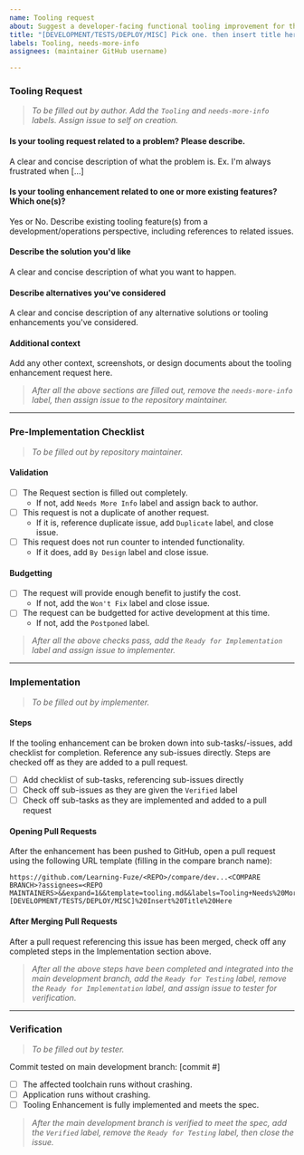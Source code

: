 ```yaml
---
name: Tooling request
about: Suggest a developer-facing functional tooling improvement for this project
title: "[DEVELOPMENT/TESTS/DEPLOY/MISC] Pick one. then insert title here"
labels: Tooling, needs-more-info
assignees: (maintainer GitHub username)

---
```


### Tooling Request
> _To be filled out by author. Add the `Tooling` and `needs-more-info` labels. Assign issue to self on creation._

#### **Is your tooling request related to a problem? Please describe.**
A clear and concise description of what the problem is. Ex. I'm always frustrated when [...]

#### **Is your tooling enhancement related to one or more existing features? Which one(s)?**
Yes or No. Describe existing tooling feature(s) from a development/operations perspective, including references to related issues.

#### **Describe the solution you'd like**
A clear and concise description of what you want to happen.

#### **Describe alternatives you've considered**
A clear and concise description of any alternative solutions or tooling enhancements you've considered.

#### **Additional context**
Add any other context, screenshots, or design documents about the tooling enhancement request here.

> _After all the above sections are filled out, remove the `needs-more-info` label, then assign issue to the repository maintainer._

---

### Pre-Implementation Checklist
> _To be filled out by repository maintainer._

#### **Validation**
- [ ] The Request section is filled out completely.
  - If not, add `Needs More Info` label and assign back to author.
- [ ] This request is not a duplicate of another request.
  - If it is, reference duplicate issue, add `Duplicate` label, and close issue.
- [ ] This request does not run counter to intended functionality.
  - If it does, add `By Design` label and close issue.

#### **Budgetting**
- [ ] The request will provide enough benefit to justify the cost.
  - If not, add the `Won't Fix` label and close issue.
- [ ] The request can be budgetted for active development at this time.
  - If not, add the `Postponed` label.

> _After all the above checks pass, add the `Ready for Implementation` label and assign issue to implementer._

---

### Implementation
> _To be filled out by implementer._

#### **Steps**
If the tooling enhancement can be broken down into sub-tasks/-issues, add checklist for completion. Reference any sub-issues directly. Steps are checked off as they are added to a pull request.
- [ ] Add checklist of sub-tasks, referencing sub-issues directly
- [ ] Check off sub-issues as they are given the `Verified` label
- [ ] Check off sub-tasks as they are implemented and added to a pull request

#### **Opening Pull Requests**
After the enhancement has been pushed to GitHub, open a pull request using the following URL template (filling in the compare branch name):
```
https://github.com/Learning-Fuze/<REPO>/compare/dev...<COMPARE BRANCH>?assignees=<REPO MAINTAINERS>&&expand=1&&template=tooling.md&&labels=Tooling+Needs%20More%20Info&&title=[DEVELOPMENT/TESTS/DEPLOY/MISC]%20Insert%20Title%20Here
```

#### **After Merging Pull Requests**
After a pull request referencing this issue has been merged, check off any completed steps in the Implementation section above.

> _After all the above steps have been completed and integrated into the main development branch, add the `Ready for Testing` label, remove the `Ready for Implementation` label, and assign issue to tester for verification._

---

### Verification
> _To be filled out by tester._

Commit tested on main development branch: [commit #]
- [ ] The affected toolchain runs without crashing.
- [ ] Application runs without crashing.
- [ ] Tooling Enhancement is fully implemented and meets the spec.

> _After the main development branch is verified to meet the spec, add the `Verified` label, remove the `Ready for Testing` label, then close the issue._
